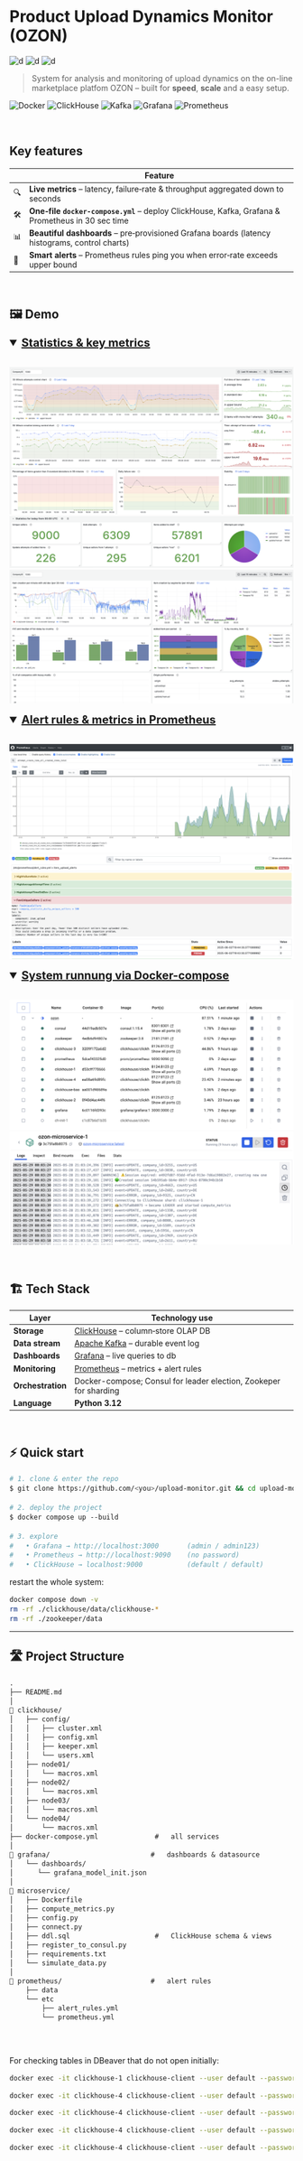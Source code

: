 # Product Upload Dynamics Monitor (OZON)

![d](https://img.shields.io/badge/language-python_3\.12-blue)
![d](https://img.shields.io/badge/contributors-1_-green)
![d](https://img.shields.io/badge/group-232–1_-pink)

> System for analysis and monitoring of upload dynamics on the on-line marketplace platfom OZON – built for **speed**, **scale** and a easy setup.
> 
![Docker](https://img.shields.io/badge/—-Docker-blue?logo=docker)
![ClickHouse](https://img.shields.io/badge/—-ClickHouse-yellow?logo=clickhouse)
![Kafka](https://img.shields.io/badge/—-Kafka-231f20?logo=apachekafka\&logoColor=white)
![Grafana](https://img.shields.io/badge/—-Grafana-f46800?logo=grafana\&logoColor=white)
![Prometheus](https://img.shields.io/badge/—-Prometheus-e6522c?logo=prometheus\&logoColor=white)


<br>

## Key features

|   | Feature                                                                                                  |
| --- | -------------------------------------------------------------------------------------------------------- |
| 🔍  | **Live metrics** – latency, failure‑rate & throughput aggregated down to seconds                         |
| 🛠️ | **One‑file `docker‑compose.yml`** – deploy ClickHouse, Kafka, Grafana & Prometheus in 30 sec time |
| 📊  | **Beautiful dashboards** – pre‑provisioned Grafana boards (latency histograms, control charts)           |
| 📣  | **Smart alerts** – Prometheus rules ping you when error‑rate exceeds upper bound                 |




<br>

##   🖼️ Demo


<details open>
<summary style="font-size: 20px; font-weight: 600; text-decoration: underline"><strong>Statistics &amp; key metrics</strong></summary>

<br />

  
![](demo/demo1.png)
![](demo/demo2.png)
![](demo/demo3.png)

</details>


<details open>
<summary style="font-size: 20px; font-weight: 600; text-decoration: underline"><strong>Alert rules &amp; metrics in Prometheus</strong></summary>
</summary> <br />

![](demo/demo5.png)
![](demo/demo4.png)
</details>

<details open>
<summary style="font-size: 20px; font-weight: 600; text-decoration: underline"><strong>System runnung via Docker-compose</strong></summary>
<br />

![](demo/demo7.png)
![](demo/demo6.png)
</details>




<br>

## 🏗️ Tech Stack

| Layer             | Technology use                                                         |
| ----------------- | ------------------------------------------------------------------- |
| **Storage**     | [ClickHouse](https://clickhouse.com) – column‑store OLAP DB         |
| **Data stream**    | [Apache Kafka](https://kafka.apache.org) – durable event log        |
| **Dashboards**    | [Grafana](https://grafana.com) – live queries to db         |
| **Monitoring**    | [Prometheus](https://prometheus.io) – metrics + alert rules         |
| **Orchestration** | Docker-compose; Consul for leader election, Zookeper for sharding                      |
| **Language**      |  **Python 3.12** |


<br>

## ⚡ Quick start

```bash
# 1. clone & enter the repo
$ git clone https://github.com/<you>/upload‑monitor.git && cd upload‑monitor

# 2. deploy the project
$ docker compose up ‑‑build

# 3. explore
#   • Grafana → http://localhost:3000       (admin / admin123)
#   • Prometheus → http://localhost:9090    (no password)
#   • ClickHouse → localhost:9000           (default / default)
```

restart the whole system:
 ```bash 
docker compose down -v      
rm -rf ./clickhouse/data/clickhouse-*
rm -rf ./zookeeper/data
 ```

---

## 🛣️ Project Structure

```
.
├── README.md
│
📂 clickhouse/
│   ├── config/
│   │   ├── cluster.xml
│   │   ├── config.xml
│   │   ├── keeper.xml
│   │   └── users.xml
│   ├── node01/
│   │   └── macros.xml
│   ├── node02/
│   │   └── macros.xml
│   ├── node03/
│   │   └── macros.xml
│   └── node04/
│       └── macros.xml
├── docker-compose.yml              #   all services
│
📂 grafana/                         #   dashboards & datasource 
│   └── dashboards/
│      └── grafana_model_init.json
│
📂 microservice/
│   ├── Dockerfile
│   ├── compute_metrics.py
│   ├── config.py
│   ├── connect.py
│   ├── ddl.sql                     #   ClickHouse schema & views
│   ├── register_to_consul.py
│   ├── requirements.txt
│   └── simulate_data.py
│
📂 prometheus/                      #   alert rules
    ├── data
    └── etc
        ├── alert_rules.yml
        └── prometheus.yml


```



<br>


For checking tables in DBeaver that do not open initially:

 ```bash 
docker exec -it clickhouse-1 clickhouse-client --user default --password default --query "SELECT _shard_num, count() FROM item_upload.attempt_create_time_all GROUP BY _shard_num"\n
 ```

 ```bash 
docker exec -it clickhouse-4 clickhouse-client --user default --password default --query "SELECT * FROM item_upload.attempt_create_time_all LIMIT 10 FORMAT Vertical"
 ```
 ```bash  
 docker exec -it clickhouse-4 clickhouse-client --user default --password default --query "SELECT * FROM item_upload.attempt_create_time_all LIMIT 10"
 ```
 ```bash 
docker exec -it clickhouse-4 clickhouse-client --user default --password default --query "SELECT * FROM item_upload.company_statistic_all LIMIT 10"
 ```
 ```bash 
docker exec -it clickhouse-4 clickhouse-client --user default --password default --query "SELECT * FROM item_upload.company_statistic_daily_all LIMIT 10"
 ```